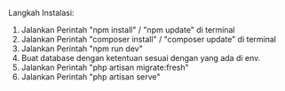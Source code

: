 Langkah Instalasi:
<ol>
    <li>Jalankan Perintah "npm install" / "npm update" di terminal</li>
    <li>Jalankan Perintah "composer install" / "composer update" di terminal </li>
    <li>Jalankan Perintah "npm run dev"</li>
    <li>Buat database dengan ketentuan sesuai dengan yang ada di env.</li>
    <li>Jalankan Perintah "php artisan migrate:fresh"</li>
    <li>Jalankan Perintah "php artisan serve"</li>
</ol>
